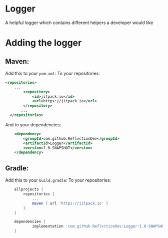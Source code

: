 # Logger
A helpful logger which contains different helpers a developer would like

# Adding the logger
## Maven:
Add this to your `pom.xml`:
To your repositories:
```xml
<repositories>
    ...
		<repository>
		    <id>jitpack.io</id>
		    <url>https://jitpack.io</url>
		</repository>
	   ...
  </repositories>
```
  
And to your dependencies:  
```xml
	<dependency>
	    <groupId>com.github.ReflxctionDev</groupId>
	    <artifactId>Logger</artifactId>
	    <version>1.0-SNAPSHOT</version>
	</dependency>
```
  
## Gradle:
Add this to your `build.gradle`:
To your repositories:
```gradle
  	allprojects {
		repositories {
			...
			maven { url 'https://jitpack.io' }
		}
	}
```
```gradle
  	dependencies {
	        implementation 'com.github.ReflxctionDev:Logger:1.0-SNAPSHOT'
	}
```
